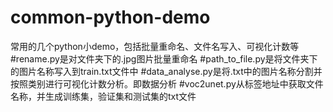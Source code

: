 # common-python-demo
常用的几个python小demo，包括批量重命名、文件名写入、可视化计数等
#rename.py是对文件夹下的.jpg图片批量重命名
#path_to_file.py是将文件夹下的图片名称写入到train.txt文件中
#data_analyse.py是将.txt中的图片名称分割并按照类别进行可视化计数分析。即数据分析
#voc2unet.py从标签地址中获取文件名称，并生成训练集，验证集和测试集的txt文件
